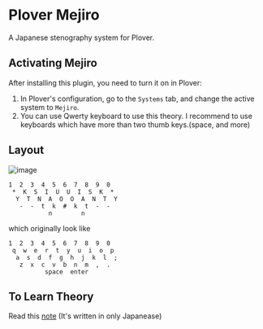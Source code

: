 # Plover Mejiro

A Japanese stenography system for Plover.

## Activating Mejiro

After installing this plugin, you need to turn it on in Plover:

1. In Plover's configuration, go to the ``Systems`` tab, and change the active system to ``Mejiro``.
2. You can use Qwerty keyboard to use this theory.
   I recommend to use keyboards which have more than two thumb keys.(space, and more)

## Layout
![image](https://github.com/user-attachments/assets/07dc717e-bdce-487c-8426-957e1d6fbf8c)
```
1  2  3  4  5  6  7  8  9  0
 *  K  S  I  U  U  I  S  K  *
  Y  T  N  A  O  O  A  N  T  Y
   -  -  t  k  #  k  t  -  -
           n        n             
```
which originally look like
```
1  2  3  4  5  6  7  8  9  0
 q  w  e  r  t  y  u  i  o  p 
  a  s  d  f  g  h  j  k  l  ;
   z  x  c  v  b  n  m  ,  .  
          space  enter   
```
## To Learn Theory

Read this [note](https://note.com/jeebis_keyboard/n/ndb99792d80e9)
(It's written in only Japanease)
